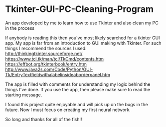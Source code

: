 # Tkinter-GUI-PC-Cleaning-Program
An app developed by me to learn how to use Tkinter and also clean my PC in the process

If anybody is reading this then you've most likely searched for a tkinter GUI app. My app is far from an introduction to GUI making with Tkinter. For such things I recommend the sources I used: 
http://thinkingtkinter.sourceforge.net/
https://www.tcl.tk/man/tcl/TkCmd/contents.htm
https://effbot.org/tkinterbook/entry.htm
http://www.java2s.com/Code/Python/GUI-Tk/EntryTextfieldwithalabelinsideaborderpanel.htm

The app is filled with comments for understanding my logic behind the things I've done. If you use the app, then please make sure to read the starting message.

I found this project quite enjoyable and will pick up on the bugs in the future. Now I must focus on creating my first neural network. 

So long and thanks for all of the fish!!
